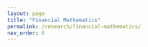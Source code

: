 ```yaml
---
layout: page
title: "Financial Mathematics"
permalink: /research/financial-mathematics/
nav_order: 6
---
```



